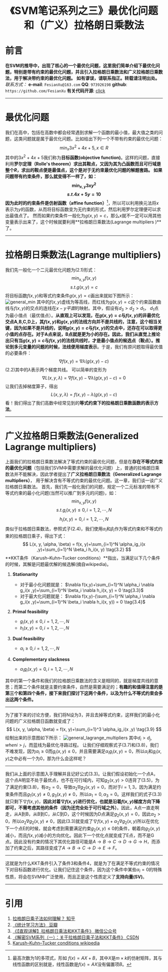 <div align=center>
<font size="6"><b>《SVM笔记系列之三》最优化问题和（广义）拉格朗日乘数法</b></font> 
</div>

# 前言
**在SVM的推导中，出现了核心的一个最优化问题，这里我们简单介绍下最优化问题，特别是带有约束的最优化问题，并且引入拉格朗日乘数法和广义拉格朗日乘数法，用于解决带约束的最优化问题。**
**如有谬误，请联系指正。转载请注明出处。**
*联系方式：*
**e-mail**: `FesianXu@163.com`
**QQ**: `973926198`
**github**: `https://github.com/FesianXu`
**有关代码开源**: [click][click]

*****************************************************************************


# 最优化问题
我们在高中，包括在高数中都会经常遇到求解一个函数的最小值，最大值之类的问题，这类问题就是属于最优化问题。比如给出下列一个不带有约束的最优化问题：
$$
\min_{x} 3x^2+4x+5, x \in R
\tag{1.1}
$$
其中的$3x^2+4x+5$我们称为**目标函数(objective  function)**。这样的问题，直接利用**罗尔定理（Rolle's theorem）**求出其鞍点，又因为其为凸函数而且可行域是整个$R$，求出的鞍点便是最值点，这个是对于无约束最优化问题的解题套路。
如果问题带有约束条件，那么就变得不一样了，如：
$$
\min_{x, y} 3xy^2
$$
$$
s.t.　　　4x+5y = 10
\tag{1.2}
$$
因为此时的约束条件是**仿射函数（affine function）**[^1]，所以可以利用换元法将$x$表示为$y$的函数，从而将目标函数变为无约束的形式，然后利用罗尔定理便可以求出最值点了。
然而如果约束条件一般化为$g(x, y) = c$，那么$x$就不一定可以用其他变量表示出来了，这个时候就要利用**拉格朗日乘数法(Lagrange multipliers )**了。

*****************************************************************************

# 拉格朗日乘数法(Lagrange multipliers)
我们先一般化一个二元最优化问题为$(2.1)$形式：
$$
\min_{x, y} f(x, y)
$$
$$
s.t.　　g(x, y) = c
\tag{2.1}
$$
将目标函数$f(x, y)$和等式约束条件$g(x, y)=c$画出来就如下图所示：
![general_min][general_min]
其中的$f(x, y)$虚线为等高线，而红线为$g(x, y)=c$这个约束函数曲线与$f(x,y)$的交点的连线在$x-y平面$的映射。其中，假设有$d_3 > d_2 > d_1$， $d_1$点为最小值点（最优值点）。**从直观上可以发现，在$g(x,y)=c$与$f(x,y)$的非最优化交点A,B,C,D上，其$f(x,y)$和$g(x,y)$的法线方向并不是共线的，注意，这个相当关键，因为如果不是共线的，说明$g(x,y)=c$与$f(x,y)$的交点中，还存在可以取得更小值的点存在。对于A点来说，B点就是更为小的存在。因此，我们从直觉上推论出只有当$g(x,y)=c$与$f(x,y)$的法线共线时，才是最小值点的候选点（鞍点）。推论到多元变量的问题的时候，法线便用梯度表示**。于是，我们有原问题取得最优值的必要条件：
$$
\nabla f(x,y) = \nabla \lambda (g(x, y)-c)
\tag{2.2}
$$
$(2.2)$其中的$\lambda$表示两个梯度共线。
可以简单的变形为
$$
\nabla L(x, y, \lambda) = \nabla f(x,y) - \nabla \lambda (g(x, y)-c) = 0
\tag{2.3}
$$
让我们去掉梯度算子，得出
$$
L(x, y, \lambda) = f(x, y) - \lambda(g(x, y) - c)
\tag{2.4}
$$
看！我们得出了我们高数中经常见到的**等式约束下的拉格朗日乘数函数的表示方法**。

*****************************************************************************

# 广义拉格朗日乘数法(Generalized Lagrange multipliers)
上面我们的拉格朗日乘数法解决了等式约束的最优化问题，但是在**存在不等式约束的最优化问题**（包括我们SVM中需要求解的最优化问题）上，普通的拉格朗日乘数法并不能解决，因此学者提出了**广义拉格朗日乘数法（Generalized Lagrange multipliers）**， 用于解决含有不等式约束的最优化问题。这一章，我们谈一谈广义拉格朗日乘数法。
首先，我们先一般化我们的问题，规定一个二元标准的带有不等式约束的最小化问题(当然可以推广到多元的问题)，如：
$$
\min_{x, y} f(x, y)
$$
$$
s.t.　　g_i(x, y) \leq 0, i = 1,2,\cdots,N
$$
$$
h_i(x, y) = 0, i = 1,2, \cdots, N
\tag{3.1}
$$
类似于拉格朗日乘数法，参照式子$(2.4)$，我们使用$\alpha_i$和$\beta_i$作为等式约束和不等式约束的拉格朗日乘子，得出下式：
$$
L(x, y, \alpha, \beta) = f(x, y)+\sum_{i=1}^N \alpha_ig_i(x ,y)+\sum_{i=1}^N \beta_i h_i(x, y)
\tag{3.2}
$$
**KKT条件（Karush–Kuhn–Tucker conditions）**指出，当满足以下几个条件的时候，其解是问题最优解的候选解(摘自wikipedia)。

1. **Stationarity**
   * 对于最小化问题就是： $\nabla f(x,y)+\sum_{i=1}^N \alpha_i \nabla g_i(x ,y)+\sum_{i=1}^N \beta_i \nabla h_i(x, y) = 0 \tag{3.3}$
   * 对于最大化问题就是： $\nabla f(x,y)-(\sum_{i=1}^N \alpha_i \nabla g_i(x ,y)+\sum_{i=1}^N \beta_i \nabla h_i(x, y)) = 0 \tag{3.4}$

2. **Primal feasibility**
   * $g_i(x,y) \leq0, i = 1,2,\cdots,N \tag{3.5}$
   * $h_i(x, y) = 0, i = 1,2,\cdots,N \tag{3.6}$

3. **Dual feasibility**
   * $\alpha_i \geq 0, i = 1,2, \cdots, N \tag{3.7}$

4. **Complementary slackness**
   * $\alpha_i g_i(x, y) = 0, i = 1,2,\cdots,N \tag{3.8}$

其中的第一个条件和我们的拉格朗日乘数法的含义是相同的，就是梯度共线的意思；而第二个条件就是主要约束条件，自然是需要满足的；**有趣的和值得注意的是第三个和第四个条件，接下来我们探讨下这两个条件，以及为什么不等式约束会多出这两个条件。**

----
为了接下来的讨论方便，我们将N设为3，并且去掉等式约束，这样我们的最小化问题的广义拉格朗日函数就变成了：
$$
L(x, y, \alpha, \beta) = f(x, y)+\sum_{i=1}^3 \alpha_ig_i(x ,y)
\tag{3.9}
$$
绘制出来的示意图如下所示：
![general_lagrange_multipliers][general_lagrange_multipliers]
其中$d_i > d_j, when　i > j$，而蓝线为最优化寻路过程。
让我们仔细观察式子$(3.7)$和$(3.8)$，我们不难发现，因为$\alpha_i \geq 0$而$g_i(x, y) \leq 0$，并且需要满足$\alpha_i g_i(x, y) = 0$，所以$\alpha_i$和$g_i(x,y)$之中必有一个为0，那为什么会这样呢？

----

我们从上面的示意图入手理解并且记好公式$(3.3)$。让我们假设初始化一个点A， 这个点A明显不处于最优点，也不在可行域内，可知$g_2(x,y)>0$违背了$(3.5)$，为了满足约束$(3.8)$，有$\alpha_2=0$，导致$\alpha_2 \nabla g_2(x,y)=0$，而对于$i=1,3$，因为满足约束条件而且$g_1(x,y) \neq 0, g_3(x,y) \neq 0$，所以$\alpha_1 = 0, \alpha_3 = 0$。这样我们的式子$(3.3)$就只剩下$\nabla f(x,y)$，**因此对着$\nabla f(x,y)$进行优化，也就是沿着$f(x,y)$梯度方向下降即可，不需考虑其他的条件（因为还完全处于可行域之外）**。因此，A点一直走啊走，从A到B，从B到C，从C到D，这个时候因为D点满足$g_2(x,y)=0$，因此$\alpha_2 > 0$，所以$\alpha_2\nabla g_2(x,y) \neq 0$，因此$(3.3)$就变成了$\nabla f(x,y)+\alpha_2\nabla g_2(x,y)$所以在优化下一个点E的时候，就会考虑到需要满足约束$g_2(x,y) \leq 0$的条件，朝着向$g_2(x,y)$减小，而且$f(x,y)$减小的方向优化。因此下一个优化点就变成了E点，而不是G点。因此没有约束的情况下其优化路径可能是$A \rightarrow B \rightarrow C \rightarrow D \rightarrow G \rightarrow H$，而添加了约束之后，其路径变成了$A \rightarrow B \rightarrow C \rightarrow D \rightarrow E \rightarrow F$。

----

这就是为什么KKT条件引入了条件3和条件4，就是为了在满足不等式约束的情况下对目标函数进行优化。让我们记住这个条件，因为这个条件中某些$\alpha_i=0$的特殊性质，将会在SVM中广泛使用，而且正是这个性质定义了**支持向量(SV)**。



*****************************************************************************
# 引用
1. [拉格朗日乘子法如何理解？ 知乎][ref_1]
2. [《统计学习方法》 豆瓣][ref_2]
3. [《【直观详解】拉格朗日乘法和KKT条件》  微信公众号][ref_3]
4. [《解密SVM系列（一）：关于拉格朗日乘子法和KKT条件》 CSDN][ref_4]
5. [Karush–Kuhn–Tucker conditions wikipedia][ref_5]


[click]: https://github.com/FesianXu/AI_Blog/tree/master/SVM%E7%9B%B8%E5%85%B3
[ref_1]: https://www.zhihu.com/question/38586401
[ref_2]: https://book.douban.com/subject/10590856/
[ref_3]: http://mp.weixin.qq.com/s?__biz=MzI4MDYzNzg4Mw==&mid=2247486230&idx=1&sn=41c3bcbf00b43535e912af1dab2704f5&chksm=ebb433c2dcc3bad45fa784314d4ea6a464538ff19b937b58bd99f12b43ec3c3cf01a269f9124&mpshare=1&scene=23&srcid=11211sArM7yh9Xf0pkvnWaJA#rd
[ref_4]: http://blog.csdn.net/on2way/article/details/47729419
[ref_5]: https://en.wikipedia.org/wiki/Karush%E2%80%93Kuhn%E2%80%93Tucker_conditions


[general_min]: ./imgs/general_min.png
[general_lagrange_multipliers]: ./imgs/general_lagrange_multipliers.png


[^1]: 最高次数为1的多项式，形如 $f(x) = AX+B$，其中$X$是$m \times k$的仿射矩阵，其与线性函数的区别就是，线性函数是$f(x) = AX$没有偏置项$B$。